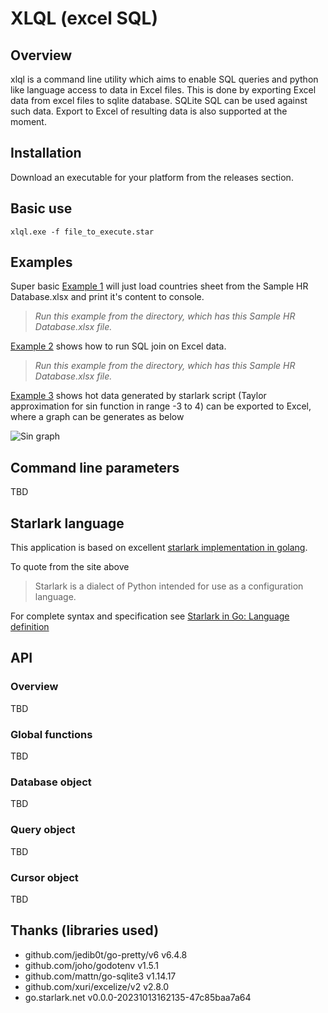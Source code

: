 # XLQL (excel SQL)

## Overview

xlql is a command line utility which aims to enable SQL queries and python like language access to data in Excel files. This is done by exporting Excel data from excel files to sqlite database. SQLite SQL can be used against such data. Export to Excel of resulting data is also supported at the moment.

<!--toc-->
<!-- tocstop -->

## Installation

Download an executable for your platform from the releases section.

## Basic use

``` xlql.exe -f file_to_execute.star ```

## Examples
Super basic [Example 1](/examples/example.star)
will just load countries sheet from the Sample HR Database.xlsx and print it's content to console. 

> *Run this example from the directory, which has this Sample HR Database.xlsx file.*

[Example 2](/examples/example2.star) shows how to run SQL join on Excel data.
> *Run this example from the directory, which has this Sample HR Database.xlsx file.*

[Example 3](/examples/example3.star) shows hot data generated by starlark script (Taylor approximation for sin function in range -3 to 4) can be exported to Excel, where a graph can be generates as below

![Sin graph](/README-imgs/sine_approximation_data%20and%20graph.png)



## Command line parameters
TBD



## Starlark language

This application is based on excellent [starlark implementation in golang](https://github.com/google/starlark-go/tree/master). 

To quote from the site above
 
> Starlark is a dialect of Python intended for use as a configuration language. 

For complete syntax and specification see [Starlark in Go: Language definition](https://github.com/google/starlark-go/blob/master/doc/spec.md#function-and-method-calls)


## API

### Overview
TBD

### Global functions
TBD


### Database object
TBD

### Query object
TBD

### Cursor object
TBD

## Thanks (libraries used)

* github.com/jedib0t/go-pretty/v6 v6.4.8
* github.com/joho/godotenv v1.5.1
* github.com/mattn/go-sqlite3 v1.14.17
* github.com/xuri/excelize/v2 v2.8.0
* go.starlark.net v0.0.0-20231013162135-47c85baa7a64









